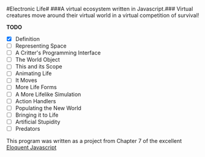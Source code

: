 #Electronic Life#
###A virtual ecosystem written in Javascript.###
Virtual creatures move around their virtual world in a virtual competition of survival!

**TODO**
- [x] Definition
- [ ] Representing Space
- [ ] A Critter's Programming Interface
- [ ] The World Object
- [ ] This and its Scope
- [ ] Animating Life
- [ ] It Moves
- [ ] More Life Forms
- [ ] A More Lifelike Simulation
- [ ] Action Handlers
- [ ] Populating the New World
- [ ] Bringing it to Life
- [ ] Artificial Stupidity
- [ ] Predators

This program was written as a project from Chapter 7 of the excellent [Eloquent Javascript](http://eloquentjavascript.net/07_elife.html)
